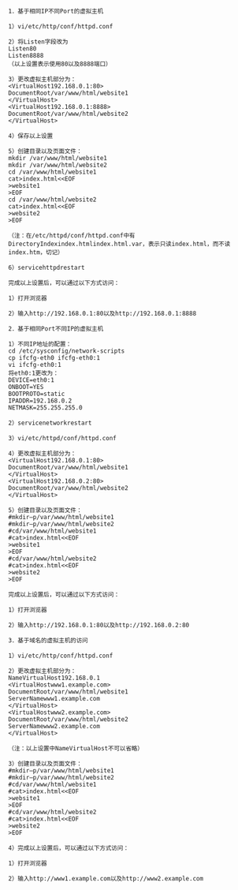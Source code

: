     1．基于相同IP不同Port的虚拟主机
    
    1）vi/etc/http/conf/httpd.conf
    
    2）将Listen字段改为
    Listen80
    Listen8888
    （以上设置表示使用80以及8888端口）
    
    3）更改虚拟主机部分为：
    <VirtualHost192.168.0.1:80>
    DocumentRoot/var/www/html/website1
    </VirtualHost>
    <VirtualHost192.168.0.1:8888>
    DocumentRoot/var/www/html/website2
    </VirtualHost>
    
    4）保存以上设置
    
    5）创建目录以及页面文件：
    mkdir /var/www/html/website1
    mkdir /var/www/html/website2
    cd /var/www/html/website1
    cat>index.html<<EOF
    >website1
    >EOF
    cd /var/www/html/website2
    cat>index.html<<EOF
    >website2
    >EOF
    
    （注：在/etc/httpd/conf/httpd.conf中有DirectoryIndexindex.htmlindex.html.var，表示只读index.html，而不读index.htm，切记）
    
    6）servicehttpdrestart
    
    完成以上设置后，可以通过以下方式访问：
    
    1）打开浏览器
    
    2）输入http://192.168.0.1:80以及http://192.168.0.1:8888
    
    2．基于相同Port不同IP的虚拟主机
    
    1）不同IP地址的配置：
    cd /etc/sysconfig/network-scripts
    cp ifcfg-eth0 ifcfg-eth0:1
    vi ifcfg-eth0:1
    将eth0:1更改为：
    DEVICE=eth0:1
    ONBOOT=YES
    BOOTPROTO=static
    IPADDR=192.168.0.2
    NETMASK=255.255.255.0
    
    2）servicenetworkrestart
    
    3）vi/etc/httpd/conf/httpd.conf
    
    4）更改虚拟主机部分为：
    <VirtualHost192.168.0.1:80>
    DocumentRoot/var/www/html/website1
    </VirtualHost>
    <VirtualHost192.168.0.2:80>
    DocumentRoot/var/www/html/website2
    </VirtualHost>
    
    5）创建目录以及页面文件：
    #mkdir–p/var/www/html/website1
    #mkdir–p/var/www/html/website2
    #cd/var/www/html/website1
    #cat>index.html<<EOF
    >website1
    >EOF
    #cd/var/www/html/website2
    #cat>index.html<<EOF
    >website2
    >EOF
    
    完成以上设置后，可以通过以下方式访问：
    
    1）打开浏览器
    
    2）输入http://192.168.0.1:80以及http://192.168.0.2:80
    
    3．基于域名的虚拟主机的访问
    
    1）vi/etc/http/conf/httpd.conf
    
    2）更改虚拟主机部分为：
    NameVirtualHost192.168.0.1
    <VirtualHostwww1.example.com>
    DocumentRoot/var/www/html/website1
    ServerNamewww1.example.com
    </VirtualHost>
    <VirtualHostwww2.example.com>
    DocumentRoot/var/www/html/website2
    ServerNamewww2.example.com
    </VirtualHost>
    
    （注：以上设置中NameVirtualHost不可以省略）
    
    3）创建目录以及页面文件：
    #mkdir–p/var/www/html/website1
    #mkdir–p/var/www/html/website2
    #cd/var/www/html/website1
    #cat>index.html<<EOF
    >website1
    >EOF
    #cd/var/www/html/website2
    #cat>index.html<<EOF
    >website2
    >EOF
    
    4）完成以上设置后，可以通过以下方式访问：
    
    1）打开浏览器
    
    2）输入http://www1.example.com以及http://www2.example.com
